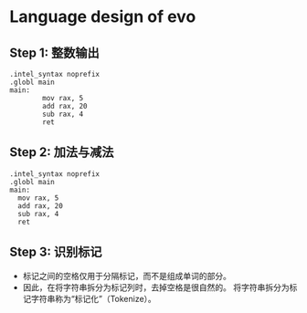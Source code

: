 # Language design of evo


## Step 1: 整数输出

```
.intel_syntax noprefix
.globl main
main:
        mov rax, 5
        add rax, 20
        sub rax, 4
        ret
```

## Step 2: 加法与减法

```
.intel_syntax noprefix
.globl main
main:
  mov rax, 5
  add rax, 20
  sub rax, 4
  ret
```

## Step 3: 识别标记
- 标记之间的空格仅用于分隔标记，而不是组成单词的部分。 
- 因此，在将字符串拆分为标记列时，去掉空格是很自然的。 将字符串拆分为标记字符串称为“标记化”（Tokenize）。
